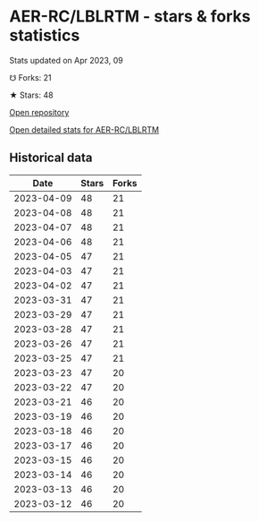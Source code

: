 # AER-RC/LBLRTM - stars & forks statistics

Stats updated on Apr 2023, 09

☋ Forks: 21

★ Stars: 48

[Open repository](https://github.com/AER-RC/LBLRTM)

[Open detailed stats for AER-RC/LBLRTM](https://reviewgithub.com/rep/AER-RC/LBLRTM)

## Historical data
| Date | Stars | Forks |
|------|-------|-------|
| 2023-04-09 | 48 | 21 | 
| 2023-04-08 | 48 | 21 | 
| 2023-04-07 | 48 | 21 | 
| 2023-04-06 | 48 | 21 | 
| 2023-04-05 | 47 | 21 | 
| 2023-04-03 | 47 | 21 | 
| 2023-04-02 | 47 | 21 | 
| 2023-03-31 | 47 | 21 | 
| 2023-03-29 | 47 | 21 | 
| 2023-03-28 | 47 | 21 | 
| 2023-03-26 | 47 | 21 | 
| 2023-03-25 | 47 | 21 | 
| 2023-03-23 | 47 | 20 | 
| 2023-03-22 | 47 | 20 | 
| 2023-03-21 | 46 | 20 | 
| 2023-03-19 | 46 | 20 | 
| 2023-03-18 | 46 | 20 | 
| 2023-03-17 | 46 | 20 | 
| 2023-03-15 | 46 | 20 | 
| 2023-03-14 | 46 | 20 | 
| 2023-03-13 | 46 | 20 | 
| 2023-03-12 | 46 | 20 | 

